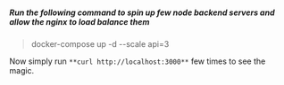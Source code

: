 ##### Run the following command to spin up few node backend servers and allow the nginx to load balance them

> docker-compose up -d --scale api=3

Now simply run `**curl http://localhost:3000**` few times to see the magic. 
